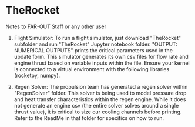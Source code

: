 # TheRocket

Notes to FAR-OUT Staff or any other user

1. Flight Simulator: To run a flight simulator, just download "TheRocket" subfolder and run "TheRocket" Jupyter notebook folder. "OUTPUT: NUMERICAL OUTPUTS" prints the critical parameters used in the update form. This simulator generates its own csv files for flow rate and engine thrust based on variable inputs within the file. Ensure your kernel is connected to a virtual environment with the following libraries (rocketpy, numpy).

2. Regen Solver: The propulsion team has generated a regen solver within "RegenSolver" folder. This solver is being used to model pressure drop and heat transfer characteristics within the regen engine. While it does not generate an engine csv (the entire solver solves around a single thrust value), it is critical to size our cooling channels before printing. Refer to the ReadMe in that folder for specifics on how to run.

